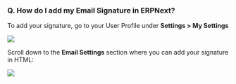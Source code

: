 ### **Q. How do I add my Email Signature in ERPNext?**

To add your signature, go to your User Profile under **Settings > My Settings**

![](https://docs.erpnext.com/files/PIoVfY1.png)

Scroll down to the **Email Settings** section where you can add your signature in HTML:

![](https://docs.erpnext.com/files/4swM1Yz.png)